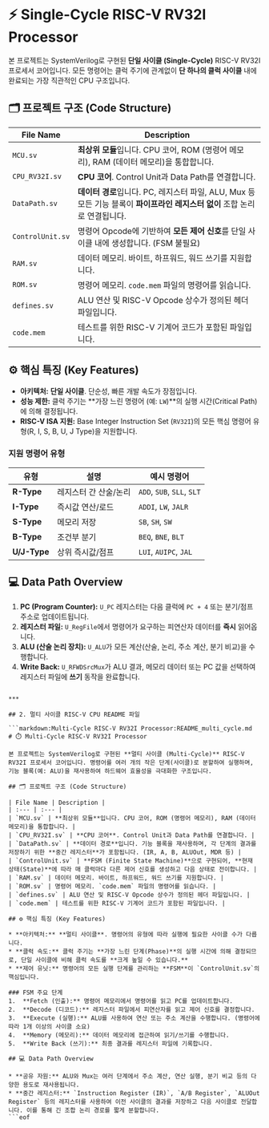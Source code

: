 # ⚡ Single-Cycle RISC-V RV32I Processor

본 프로젝트는 SystemVerilog로 구현된 **단일 사이클 (Single-Cycle)** RISC-V RV32I 프로세서 코어입니다. 모든 명령어는 클럭 주기에 관계없이 **단 하나의 클럭 사이클** 내에 완료되는 가장 직관적인 CPU 구조입니다.

## 🗂️ 프로젝트 구조 (Code Structure)

| File Name | Description | 
 | ----- | ----- | 
| `MCU.sv` | **최상위 모듈**입니다. CPU 코어, ROM (명령어 메모리), RAM (데이터 메모리)을 통합합니다. | 
| `CPU_RV32I.sv` | **CPU 코어**. Control Unit과 Data Path를 연결합니다. | 
| `DataPath.sv` | **데이터 경로**입니다. PC, 레지스터 파일, ALU, Mux 등 모든 기능 블록이 **파이프라인 레지스터 없이** 조합 논리로 연결됩니다. | 
| `ControlUnit.sv` | 명령어 Opcode에 기반하여 **모든 제어 신호**를 단일 사이클 내에 생성합니다. (FSM 불필요) | 
| `RAM.sv` | 데이터 메모리. 바이트, 하프워드, 워드 쓰기를 지원합니다. | 
| `ROM.sv` | 명령어 메모리. `code.mem` 파일의 명령어를 읽습니다. | 
| `defines.sv` | ALU 연산 및 RISC-V Opcode 상수가 정의된 헤더 파일입니다. | 
| `code.mem` | 테스트를 위한 RISC-V 기계어 코드가 포함된 파일입니다. | 

## ⚙️ 핵심 특징 (Key Features)

* **아키텍처:** **단일 사이클**. 단순성, 빠른 개발 속도가 장점입니다. 
* **성능 제한:** 클럭 주기는 **가장 느린 명령어 (예: `LW`)**의 실행 시간(Critical Path)에 의해 결정됩니다.
* **RISC-V ISA 지원:** Base Integer Instruction Set (`RV32I`)의 모든 핵심 명령어 유형(R, I, S, B, U, J Type)을 지원합니다.

### 지원 명령어 유형

| 유형 | 설명 | 예시 명령어 | 
 | ----- | ----- | ----- | 
| **R-Type** | 레지스터 간 산술/논리 | `ADD`, `SUB`, `SLL`, `SLT` | 
| **I-Type** | 즉시값 연산/로드 | `ADDI`, `LW`, `JALR` | 
| **S-Type** | 메모리 저장 | `SB`, `SH`, `SW` | 
| **B-Type** | 조건부 분기 | `BEQ`, `BNE`, `BLT` | 
| **U/J-Type** | 상위 즉시값/점프 | `LUI`, `AUIPC`, `JAL` | 

## 💻 Data Path Overview

1. **PC (Program Counter):** `U_PC` 레지스터는 다음 클럭에 `PC + 4` 또는 분기/점프 주소로 업데이트됩니다.
2. **레지스터 파일:** `U_RegFile`에서 명령어가 요구하는 피연산자 데이터를 **즉시** 읽어옵니다.
3. **ALU (산술 논리 장치):** `U_ALU`가 모든 계산(산술, 논리, 주소 계산, 분기 비교)을 수행합니다.
4. **Write Back:** `U_RFWDSrcMux`가 ALU 결과, 메모리 데이터 또는 PC 값을 선택하여 레지스터 파일에 **쓰기** 동작을 완료합니다.
```eof

***

## 2. 멀티 사이클 RISC-V CPU README 파일

```markdown:Multi-Cycle RISC-V RV32I Processor:README_multi_cycle.md
# ⏱️ Multi-Cycle RISC-V RV32I Processor

본 프로젝트는 SystemVerilog로 구현된 **멀티 사이클 (Multi-Cycle)** RISC-V RV32I 프로세서 코어입니다. 명령어를 여러 개의 작은 단계(사이클)로 분할하여 실행하며, 기능 블록(예: ALU)을 재사용하여 하드웨어 효율성을 극대화한 구조입니다.

## 🗂️ 프로젝트 구조 (Code Structure)

| File Name | Description |
| :--- | :--- |
| `MCU.sv` | **최상위 모듈**입니다. CPU 코어, ROM (명령어 메모리), RAM (데이터 메모리)을 통합합니다. |
| `CPU_RV32I.sv` | **CPU 코어**. Control Unit과 Data Path를 연결합니다. |
| `DataPath.sv` | **데이터 경로**입니다. 기능 블록을 재사용하며, 각 단계의 결과를 저장하기 위한 **중간 레지스터**가 포함됩니다. (IR, A, B, ALUOut, MDR 등) |
| `ControlUnit.sv` | **FSM (Finite State Machine)**으로 구현되어, **현재 상태(State)**에 따라 매 클럭마다 다른 제어 신호를 생성하고 다음 상태로 전이합니다. |
| `RAM.sv` | 데이터 메모리. 바이트, 하프워드, 워드 쓰기를 지원합니다. |
| `ROM.sv` | 명령어 메모리. `code.mem` 파일의 명령어를 읽습니다. |
| `defines.sv` | ALU 연산 및 RISC-V Opcode 상수가 정의된 헤더 파일입니다. |
| `code.mem` | 테스트를 위한 RISC-V 기계어 코드가 포함된 파일입니다. |

## ⚙️ 핵심 특징 (Key Features)

* **아키텍처:** **멀티 사이클**. 명령어의 유형에 따라 실행에 필요한 사이클 수가 다릅니다. 
* **클럭 속도:** 클럭 주기는 **가장 느린 단계(Phase)**의 실행 시간에 의해 결정되므로, 단일 사이클에 비해 클럭 속도를 **크게 높일 수 있습니다.**
* **제어 유닛:** 명령어의 모든 실행 단계를 관리하는 **FSM**이 `ControlUnit.sv`의 핵심입니다.

### FSM 주요 단계
1.  **Fetch (인출):** 명령어 메모리에서 명령어를 읽고 PC를 업데이트합니다.
2.  **Decode (디코드):** 레지스터 파일에서 피연산자를 읽고 제어 신호를 결정합니다.
3.  **Execute (실행):** ALU를 사용하여 연산 또는 주소 계산을 수행합니다. (명령어에 따라 1개 이상의 사이클 소요)
4.  **Memory (메모리):** 데이터 메모리에 접근하여 읽기/쓰기를 수행합니다.
5.  **Write Back (쓰기):** 최종 결과를 레지스터 파일에 기록합니다.

## 💻 Data Path Overview

* **공유 자원:** ALU와 Mux는 여러 단계에서 주소 계산, 연산 실행, 분기 비교 등의 다양한 용도로 재사용됩니다.
* **중간 레지스터:** `Instruction Register (IR)`, `A/B Register`, `ALUOut Register` 등의 레지스터를 사용하여 이전 사이클의 결과를 저장하고 다음 사이클로 전달합니다. 이를 통해 긴 조합 논리 경로를 짧게 분할합니다.
```eof
